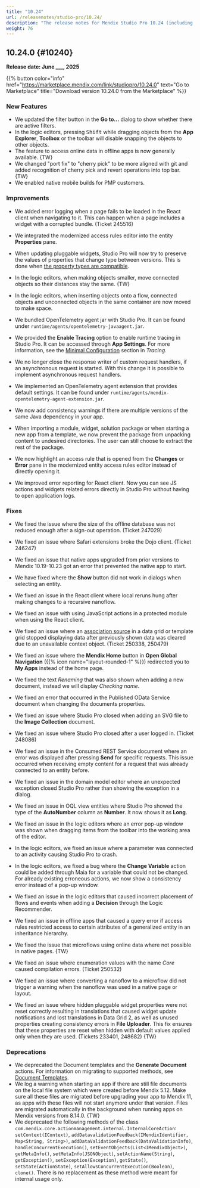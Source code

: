 ```yaml
---
title: "10.24"
url: /releasenotes/studio-pro/10.24/
description: "The release notes for Mendix Studio Pro 10.24 (including all patches) with details on new features, bug fixes, and known issues."
weight: 76
---
```

## 10.24.0 {#10240}

**Release date: June ___, 2025**

{{% button color="info" href="https://marketplace.mendix.com/link/studiopro/10.24.0" text="Go to Marketplace" title="Download version 10.24.0 from the Marketplace" %}}

### New Features

- We updated the filter button in the **Go to...** dialog to show whether there are active filters.
- In the logic editors, pressing <kbd>Shift</kbd> while dragging objects from the **App Explorer**, **Toolbox** or the toolbar will disable snapping the objects to other objects.
- The feature to access online data in offline apps is now generally available. {TW}
- We changed "port fix" to "cherry pick" to be more aligned with git and added recognition of cherry pick and revert operations into top bar. {TW}
- We enabled native mobile builds for PMP customers.

### Improvements

- We added error logging when a page fails to be loaded in the React client when navigating to it. This can happen when a page includes a widget with a corrupted bundle. (Ticket 245516)
- We integrated the modernized access rules editor into the entity **Properties** pane.
- When updating pluggable widgets, Studio Pro will now try to preserve the values of properties that change type between versions. This is done when [the property types are compatible](/apidocs-mxsdk/apidocs/pluggable-widgets-property-types/#converting-properties). 
- In the logic editors, when making objects smaller, move connected objects so their distances stay the same. {TW}
- In the logic editors, when inserting objects onto a flow, connected objects and unconnected objects in the same container are now moved to make space.
- We bundled OpenTelemetry agent jar with Studio Pro. It can be found under `runtime/agents/opentelemetry-javaagent.jar`.
- We provided the  **Enable Tracing** option to enable runtime tracing in Studio Pro. It can be accessed through **App Settings**. For more information, see the [Minimal Configuration](/refguide10/tracing-in-runtime/#min-configuration) section in *Tracing*.
- We no longer close the response writer of custom request handlers, if an asynchronous request is started. With this change it is possible to implement asynchronous request handlers.
- We implemented an OpenTelemetry agent extension that provides default settings. It can be found under `runtime/agents/mendix-opentelemetry-agent-extension.jar`.
- We now add consistency warnings if there are multiple versions of the same Java dependency in your app.

- When importing a module, widget, solution package or when starting a new app from a template, we now prevent the package from unpacking content to undesired directories. The user can still choose to extract the rest of the package.
- We now highlight an access rule that is opened from the **Changes** or **Error** pane in the modernized entity access rules editor instead of directly opening it.
- We improved error reporting for React client. Now you can see JS actions and widgets related errors directly in Studio Pro without having to open application logs.

### Fixes

- We fixed the issue where the size of the offline database was not reduced enough after a sign-out operation. (Ticket 247029)
- We fixed an issue where Safari extensions broke the Dojo client. (Ticket 246247)
- We fixed an issue that native apps upgraded from prior versions to Mendix 10.19-10.23 got an error that prevented the native app to start.
- We have fixed where the **Show** button did not work in dialogs when selecting an entity.
- We fixed an issue in the React client where local reruns hung after making changes to a recursive nanoflow.
- We fixed an issue with using JavaScript actions in a protected module when using the React client.
- We fixed an issue where an [association source](/refguide/association-source) in a data grid or template grid stopped displaying data after previously shown data was cleared due to an unavailable context object. (Ticket 250338, 250479)  
- We fixed an issue where the **Mendix Home** button in **Open Global Navigation** ({{% icon name="layout-rounded-1" %}})  redirected you to **My Apps** instead of the home page.
- We fixed the text *Renaming* that was also shown when adding a new document, instead we will display *Checking name*.
- We fixed an error that occurred in the Published OData Service document when changing the documents properties.
- We fixed an issue where Studio Pro closed when adding an SVG file to the **Image Collection** document.
- We fixed an issue where Studio Pro closed after a user logged in. (Ticket 248086)

- We fixed an issue in the Consumed REST Service document where an error was displayed after pressing **Send** for specific requests. This issue occurred when receiving empty content for a request that was already connected to an entity before.
- We fixed an issue in the domain model editor where an unexpected exception closed Studio Pro rather than showing the exception in a dialog.
- We fixed an issue in OQL view entities where Studio Pro showed the type of the **AutoNumber** column as **Number**. It now shows it as **Long**.
- We fixed an issue in the logic editors where an error pop-up window was shown when dragging items from the toolbar into the working area of the editor.
- In the logic editors, we fixed an issue where a parameter was connected to an activity causing Studio Pro to crash.
- In the logic editors, we fixed a bug where the **Change Variable** action could be added through Maia for a variable that could not be changed. For already existing erroneous actions, we now show a consistency error instead of a pop-up window.
- We fixed an issue in the logic editors that caused incorrect placement of flows and events when adding a **Decision** through the Logic Recommender.
- We fixed an issue in offline apps that caused a query error if access rules restricted access to certain attributes of a generalized entity in an inheritance hierarchy.
- We fixed the issue that microflows using online data where not possible in native pages. {TW}
- We fixed an issue where enumeration values with the name *Core* caused compilation errors. (Ticket 250532)

- We fixed an issue where converting a nanoflow to a microflow did not trigger a warning when the nanoflow was used in a native page or layout.
- We fixed an issue where hidden pluggable widget properties were not reset correctly resulting in translations that caused widget update notifications and lost translations in Data Grid 2, as well as unused properties creating consistency errors in **File Uploader**. This fix ensures that these properties are reset when hidden with default values applied only when they are used. (Tickets 233401, 248682) {TW}

### Deprecations

- We deprecated the Document templates and the **Generate Document** actions. For information on migrating to supported methods, see [Document Templates](/refguide/document-templates/).
- We log a warning when starting an app if there are still file documents on the local file system which were created before Mendix 5.12. Make sure all these files are migrated before upgrading your app to Mendix 11, as apps with these files will not start anymore under that version. Files are migrated automatically in the background when running apps on Mendix versions from 8.14.0. {TW}
- We deprecated the following methods of the class `com.mendix.core.actionmanagement.internal.InternalCoreAction`: `setContext(IContext)`, `addDatavalidationFeedback(IMendixIdentifier, Map<String, String>)`, `addDataValidationFeedback(DataValidationInfo)`, `handleConcurrentExecution()`, `setEventObjects(List<IMendixObject>)`, `getMetaInfo()`, `setMetaInfo(JSONObject)`, `setActionName(String)`, `getException()`, `setException(Exception)`, `getState()`, `setState(ActionState)`, `setAllowsConcurrentExecution(Boolean)`, `clone()`. There is no replacement as these method were meant for internal usage only.
